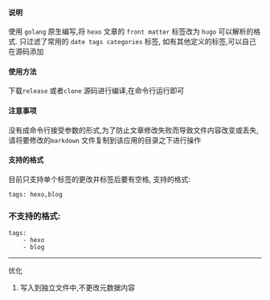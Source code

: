 

#### 说明

使用 `golang` 原生编写,将 `hexo` 文章的 `front matter` 标签改为 `hugo` 可以解析的格式.
只过滤了常用的 `date tags categories` 标签, 如有其他定义的标签,可以自己在源码添加

#### 使用方法
下载`release` 或者`clone` 源码进行编译,在命令行运行即可

#### 注意事项
没有成命令行接受参数的形式,为了防止文章修改失败而导致文件内容改变或丢失,请将要修改的`markdown` 文件复制到该应用的目录之下进行操作

#### 支持的格式
目前只支持单个标签的更改并标签后要有空格,
支持的格式:

    tags: hexo,blog
    
### 不支持的格式:

    tags: 
        - hexo
        - blog

----
优化
1. 写入到独立文件中,不更改元数据内容
